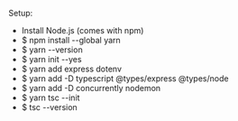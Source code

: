 
Setup:
- Install Node.js (comes with npm)
- $ npm install --global yarn
- $ yarn --version
- $ yarn init --yes
- $ yarn add express dotenv
- $ yarn add -D typescript @types/express @types/node
- $ yarn add -D concurrently nodemon
- $ yarn tsc --init
- $ tsc --version
